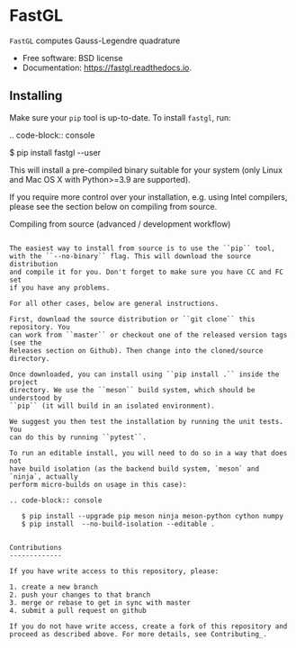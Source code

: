 FastGL
======

``FastGL`` computes Gauss-Legendre quadrature 


* Free software: BSD license
* Documentation: https://fastgl.readthedocs.io.


Installing
----------

Make sure your ``pip`` tool is up-to-date. To install ``fastgl``, run:

.. code-block:: console
		
   $ pip install fastgl --user

This will install a pre-compiled binary suitable for your system (only Linux and Mac OS X with Python>=3.9 are supported). 

If you require more control over your installation, e.g. using Intel compilers, please see the section below on compiling from source.

Compiling from source (advanced / development workflow)
~~~~~~~~~~~~~~~~~~~~~~~~~~~~~~~~~~~~~~~~~~~~~~~~~~~~~~~

The easiest way to install from source is to use the ``pip`` tool,
with the ``--no-binary`` flag. This will download the source distribution
and compile it for you. Don't forget to make sure you have CC and FC set
if you have any problems.

For all other cases, below are general instructions.

First, download the source distribution or ``git clone`` this repository. You
can work from ``master`` or checkout one of the released version tags (see the
Releases section on Github). Then change into the cloned/source directory.

Once downloaded, you can install using ``pip install .`` inside the project
directory. We use the ``meson`` build system, which should be understood by
``pip`` (it will build in an isolated environment).

We suggest you then test the installation by running the unit tests. You
can do this by running ``pytest``.

To run an editable install, you will need to do so in a way that does not
have build isolation (as the backend build system, `meson` and `ninja`, actually
perform micro-builds on usage in this case):

.. code-block:: console
   
   $ pip install --upgrade pip meson ninja meson-python cython numpy
   $ pip install  --no-build-isolation --editable .


Contributions
-------------

If you have write access to this repository, please:

1. create a new branch
2. push your changes to that branch
3. merge or rebase to get in sync with master
4. submit a pull request on github

If you do not have write access, create a fork of this repository and proceed as described above. For more details, see Contributing_.
  
